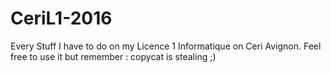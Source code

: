 # CeriL1-2016
Every Stuff I have to do on my Licence 1 Informatique on Ceri Avignon. Feel free to use it but remember : copycat is stealing ;)
